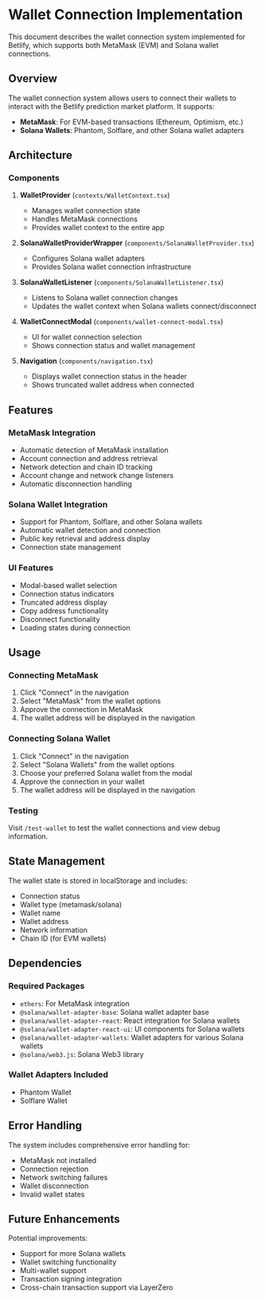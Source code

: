 # Wallet Connection Implementation

This document describes the wallet connection system implemented for Betlify, which supports both MetaMask (EVM) and Solana wallet connections.

## Overview

The wallet connection system allows users to connect their wallets to interact with the Betlify prediction market platform. It supports:

- **MetaMask**: For EVM-based transactions (Ethereum, Optimism, etc.)
- **Solana Wallets**: Phantom, Solflare, and other Solana wallet adapters

## Architecture

### Components

1. **WalletProvider** (`contexts/WalletContext.tsx`)
   - Manages wallet connection state
   - Handles MetaMask connections
   - Provides wallet context to the entire app

2. **SolanaWalletProviderWrapper** (`components/SolanaWalletProvider.tsx`)
   - Configures Solana wallet adapters
   - Provides Solana wallet connection infrastructure

3. **SolanaWalletListener** (`components/SolanaWalletListener.tsx`)
   - Listens to Solana wallet connection changes
   - Updates the wallet context when Solana wallets connect/disconnect

4. **WalletConnectModal** (`components/wallet-connect-modal.tsx`)
   - UI for wallet connection selection
   - Shows connection status and wallet management

5. **Navigation** (`components/navigation.tsx`)
   - Displays wallet connection status in the header
   - Shows truncated wallet address when connected

## Features

### MetaMask Integration
- Automatic detection of MetaMask installation
- Account connection and address retrieval
- Network detection and chain ID tracking
- Account change and network change listeners
- Automatic disconnection handling

### Solana Wallet Integration
- Support for Phantom, Solflare, and other Solana wallets
- Automatic wallet detection and connection
- Public key retrieval and address display
- Connection state management

### UI Features
- Modal-based wallet selection
- Connection status indicators
- Truncated address display
- Copy address functionality
- Disconnect functionality
- Loading states during connection

## Usage

### Connecting MetaMask
1. Click "Connect" in the navigation
2. Select "MetaMask" from the wallet options
3. Approve the connection in MetaMask
4. The wallet address will be displayed in the navigation

### Connecting Solana Wallet
1. Click "Connect" in the navigation
2. Select "Solana Wallets" from the wallet options
3. Choose your preferred Solana wallet from the modal
4. Approve the connection in your wallet
5. The wallet address will be displayed in the navigation

### Testing
Visit `/test-wallet` to test the wallet connections and view debug information.

## State Management

The wallet state is stored in localStorage and includes:
- Connection status
- Wallet type (metamask/solana)
- Wallet name
- Wallet address
- Network information
- Chain ID (for EVM wallets)

## Dependencies

### Required Packages
- `ethers`: For MetaMask integration
- `@solana/wallet-adapter-base`: Solana wallet adapter base
- `@solana/wallet-adapter-react`: React integration for Solana wallets
- `@solana/wallet-adapter-react-ui`: UI components for Solana wallets
- `@solana/wallet-adapter-wallets`: Wallet adapters for various Solana wallets
- `@solana/web3.js`: Solana Web3 library

### Wallet Adapters Included
- Phantom Wallet
- Solflare Wallet

## Error Handling

The system includes comprehensive error handling for:
- MetaMask not installed
- Connection rejection
- Network switching failures
- Wallet disconnection
- Invalid wallet states

## Future Enhancements

Potential improvements:
- Support for more Solana wallets
- Wallet switching functionality
- Multi-wallet support
- Transaction signing integration
- Cross-chain transaction support via LayerZero 